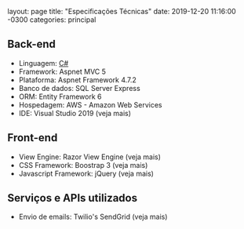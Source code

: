 layout: page
title: "Especificações Técnicas"
date: 2019-12-20 11:16:00 -0300
categories: principal

## Back-end

* Linguagem: [C#](https://docs.microsoft.com/en-us/dotnet/csharp/)
* Framework:  Aspnet MVC 5
* Plataforma: Aspnet Framework 4.7.2
* Banco de dados: SQL Server Express
* ORM: Entity Framework 6
* Hospedagem: AWS - Amazon Web Services
* IDE: Visual Studio 2019 (veja mais)

## Front-end

* View Engine: Razor View Engine (veja mais)
* CSS Framework: Boostrap 3 (veja mais)
* Javascript Framework: jQuery (veja mais)

## Serviços e APIs utilizados

* Envio de emails: Twilio's SendGrid (veja mais)
